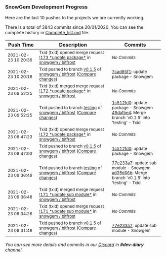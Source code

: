 
### SnowGem Development Progress

Here are the last 10 pushes to the projects we are currently working.

There is a total of 3843 commits since 20/01/2020. You can see the complete history in
 [Complete_list.md](Complete_list.md) file.

| Push Time | Description | Commits |
| --- | --- | --- |
| <sub>2021-02-23 10:20:39</sub> | <sub>Txid (txid) opened merge request [\!173 \*update package\*](https://gitlab.com/snowgem/bitfrost/-/merge_requests/173) in [snowgem / bitfrost](https://gitlab.com/snowgem/bitfrost)</sub> | <sub>_No Commits_</sub> |
| <sub>2021-02-23 10:20:18</sub> | <sub>Txid pushed to branch [v0\.1\.5](https://gitlab.com/snowgem/bitfrost/commits/v0.1.5) of [snowgem / bitfrost](https://gitlab.com/snowgem/bitfrost) ([Compare changes](https://gitlab.com/snowgem/bitfrost/compare/1c512fd0e84b0626686ce42a2b96c5a998bb4934...7cad95f1ab7c318e0b08cf76ab987a4ca7b996b2))</sub> | <sub>[7cad95f1](https://gitlab.com/snowgem/bitfrost/-/commit/7cad95f1ab7c318e0b08cf76ab987a4ca7b996b2): update package - Snowgem</sub> |
| <sub>2021-02-23 09:52:25</sub> | <sub>Txid (txid) merged merge request [\!172 \*update package\*](https://gitlab.com/snowgem/bitfrost/-/merge_requests/172) in [snowgem / bitfrost](https://gitlab.com/snowgem/bitfrost)</sub> | <sub>_No Commits_</sub> |
| <sub>2021-02-23 09:52:25</sub> | <sub>Txid pushed to branch [testing](https://gitlab.com/snowgem/bitfrost/commits/testing) of [snowgem / bitfrost](https://gitlab.com/snowgem/bitfrost) ([Compare changes](https://gitlab.com/snowgem/bitfrost/compare/ad35d66bb3e44a7eb653c15e3e3c07e35a1757f6...49dafbe421dbe479b5923761130727cc05dc66f0))</sub> | <sub>[1c512fd0](https://gitlab.com/snowgem/bitfrost/-/commit/1c512fd0e84b0626686ce42a2b96c5a998bb4934): update package - Snowgem<br>[49dafbe4](https://gitlab.com/snowgem/bitfrost/-/commit/49dafbe421dbe479b5923761130727cc05dc66f0): Merge branch 'v0.1.5' into 'testing' - Txid</sub> |
| <sub>2021-02-23 09:47:23</sub> | <sub>Txid (txid) opened merge request [\!172 \*update package\*](https://gitlab.com/snowgem/bitfrost/-/merge_requests/172) in [snowgem / bitfrost](https://gitlab.com/snowgem/bitfrost)</sub> | <sub>_No Commits_</sub> |
| <sub>2021-02-23 09:47:03</sub> | <sub>Txid pushed to branch [v0\.1\.5](https://gitlab.com/snowgem/bitfrost/commits/v0.1.5) of [snowgem / bitfrost](https://gitlab.com/snowgem/bitfrost) ([Compare changes](https://gitlab.com/snowgem/bitfrost/compare/77e233a7da9b49caccfef4edbe950b9a53b9b092...1c512fd0e84b0626686ce42a2b96c5a998bb4934))</sub> | <sub>[1c512fd0](https://gitlab.com/snowgem/bitfrost/-/commit/1c512fd0e84b0626686ce42a2b96c5a998bb4934): update package - Snowgem</sub> |
| <sub>2021-02-23 09:36:49</sub> | <sub>Txid pushed to branch [testing](https://gitlab.com/snowgem/bitfrost/commits/testing) of [snowgem / bitfrost](https://gitlab.com/snowgem/bitfrost) ([Compare changes](https://gitlab.com/snowgem/bitfrost/compare/cdde80c089edbed982e1b7f5ba8c5fee664be4a5...ad35d66bb3e44a7eb653c15e3e3c07e35a1757f6))</sub> | <sub>[77e233a7](https://gitlab.com/snowgem/bitfrost/-/commit/77e233a7da9b49caccfef4edbe950b9a53b9b092): update sub module - Snowgem<br>[ad35d66b](https://gitlab.com/snowgem/bitfrost/-/commit/ad35d66bb3e44a7eb653c15e3e3c07e35a1757f6): Merge branch 'v0.1.5' into 'testing' - Txid</sub> |
| <sub>2021-02-23 09:36:48</sub> | <sub>Txid (txid) merged merge request [\!171 \*update sub module\*](https://gitlab.com/snowgem/bitfrost/-/merge_requests/171) in [snowgem / bitfrost](https://gitlab.com/snowgem/bitfrost)</sub> | <sub>_No Commits_</sub> |
| <sub>2021-02-23 09:34:26</sub> | <sub>Txid (txid) opened merge request [\!171 \*update sub module\*](https://gitlab.com/snowgem/bitfrost/-/merge_requests/171) in [snowgem / bitfrost](https://gitlab.com/snowgem/bitfrost)</sub> | <sub>_No Commits_</sub> |
| <sub>2021-02-23 09:31:48</sub> | <sub>Txid pushed to branch [v0\.1\.5](https://gitlab.com/snowgem/bitfrost/commits/v0.1.5) of [snowgem / bitfrost](https://gitlab.com/snowgem/bitfrost) ([Compare changes](https://gitlab.com/snowgem/bitfrost/compare/5e88c009e651f8783237ba951337670c70dfc65d...77e233a7da9b49caccfef4edbe950b9a53b9b092))</sub> | <sub>[77e233a7](https://gitlab.com/snowgem/bitfrost/-/commit/77e233a7da9b49caccfef4edbe950b9a53b9b092): update sub module - Snowgem</sub> |

_You can see more details and commits in our [Discord](https://discord.gg/zumGnbg) in **#dev-diary** channel._
